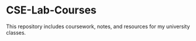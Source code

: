 # CSE-Lab-Courses
This repository includes coursework, notes, and resources for my university classes.
